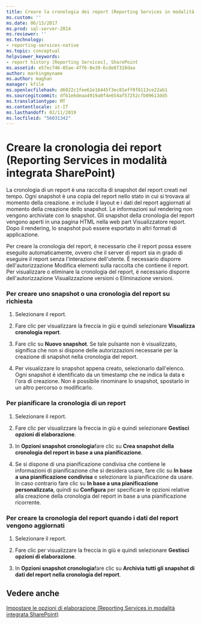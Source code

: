 ```yaml
---
title: Creare la cronologia dei report (Reporting Services in modalità integrata SharePoint) | Microsoft Docs
ms.custom: ''
ms.date: 06/13/2017
ms.prod: sql-server-2014
ms.reviewer: ''
ms.technology:
- reporting-services-native
ms.topic: conceptual
helpviewer_keywords:
- report history [Reporting Services], SharePoint
ms.assetid: e57ec746-05ae-4ff6-8e39-6cde87310daa
author: markingmyname
ms.author: maghan
manager: kfile
ms.openlocfilehash: d6022c1fee61e16445f3ec81eff0f8113ce22ab1
ms.sourcegitcommit: dfb1e6deaa4919a0f4e654af57252cfb09613dd5
ms.translationtype: MT
ms.contentlocale: it-IT
ms.lasthandoff: 02/11/2019
ms.locfileid: "56031342"
---
```

# <a name="create-report-history-reporting-services-in-sharepoint-integrated-mode"></a>Creare la cronologia dei report (Reporting Services in modalità integrata SharePoint)
  La cronologia di un report è una raccolta di snapshot del report creati nel tempo. Ogni snapshot è una copia del report nello stato in cui si trovava al momento della creazione. e include il layout e i dati del report aggiornati al momento della creazione dello snapshot. Le informazioni sul rendering non vengono archiviate con lo snapshot. Gli snapshot della cronologia del report vengono aperti in una pagina HTML nella web part Visualizzatore report. Dopo il rendering, lo snapshot può essere esportato in altri formati di applicazione.  
  
 Per creare la cronologia del report, è necessario che il report possa essere eseguito automaticamente, ovvero che il server di report sia in grado di eseguire il report senza l'interazione dell'utente. È necessario disporre dell'autorizzazione Modifica elementi sulla raccolta che contiene il report. Per visualizzare o eliminare la cronologia del report, è necessario disporre dell'autorizzazione Visualizzazione versioni o Eliminazione versioni.  
  
### <a name="to-create-a-snapshot-or-report-history-on-demand"></a>Per creare uno snapshot o una cronologia del report su richiesta  
  
1.  Selezionare il report.  
  
2.  Fare clic per visualizzare la freccia in giù e quindi selezionare **Visualizza cronologia report**.  
  
3.  Fare clic su **Nuovo snapshot**. Se tale pulsante non è visualizzato, significa che non si dispone delle autorizzazioni necessarie per la creazione di snapshot nella cronologia del report.  
  
4.  Per visualizzare lo snapshot appena creato, selezionarlo dall'elenco. Ogni snapshot è identificato da un timestamp che ne indica la data e l'ora di creazione. Non è possibile rinominare lo snapshot, spostarlo in un altro percorso o modificarlo.  
  
### <a name="to-schedule-report-history"></a>Per pianificare la cronologia di un report  
  
1.  Selezionare il report.  
  
2.  Fare clic per visualizzare la freccia in giù e quindi selezionare **Gestisci opzioni di elaborazione**.  
  
3.  In **Opzioni snapshot cronologia**fare clic su **Crea snapshot della cronologia del report in base a una pianificazione**.  
  
4.  Se si dispone di una pianificazione condivisa che contiene le informazioni di pianificazione che si desidera usare, fare clic su **In base a una pianificazione condivisa** e selezionare la pianificazione da usare. In caso contrario fare clic su **In base a una pianificazione personalizzata**, quindi su **Configura** per specificare le opzioni relative alla creazione della cronologia del report in base a una pianificazione ricorrente.  
  
### <a name="to-create-report-history-when-data-is-refreshed-in-a-report"></a>Per creare la cronologia del report quando i dati del report vengono aggiornati  
  
1.  Selezionare il report.  
  
2.  Fare clic per visualizzare la freccia in giù e quindi selezionare **Gestisci opzioni di elaborazione**.  
  
3.  In **Opzioni snapshot cronologia**fare clic su **Archivia tutti gli snapshot di dati del report nella cronologia del report**.  
  
## <a name="see-also"></a>Vedere anche  
 [Impostare le opzioni di elaborazione &#40;Reporting Services in modalità integrata SharePoint&#41;](../set-processing-options-reporting-services-in-sharepoint-integrated-mode.md)  
  
  
